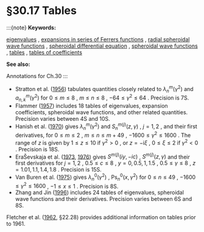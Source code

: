 # §30.17 Tables

:::{note}
**Keywords:**

[eigenvalues](http://dlmf.nist.gov/search/search?q=eigenvalues) , [expansions in series of Ferrers functions](http://dlmf.nist.gov/search/search?q=expansions%20in%20series%20of%20Ferrers%20functions) , [radial spheroidal wave functions](http://dlmf.nist.gov/search/search?q=radial%20spheroidal%20wave%20functions) , [spheroidal differential equation](http://dlmf.nist.gov/search/search?q=spheroidal%20differential%20equation) , [spheroidal wave functions](http://dlmf.nist.gov/search/search?q=spheroidal%20wave%20functions) , [tables](http://dlmf.nist.gov/search/search?q=tables) , [tables of coefficients](http://dlmf.nist.gov/search/search?q=tables%0Aof%20coefficients)

**See also:**

Annotations for Ch.30
:::

* Stratton et al. ([1956](./bib/S.html#bib2176 "Spheroidal Wave Functions: Including Tables of Separation Constants and Coefficients")) tabulates quantities closely related to $\lambda^{m}_{n}\left(\gamma^{2}\right)$ and $a^{m}_{n,k}(\gamma^{2})$ for $0\leq m\leq 8$ , $m\leq n\leq 8$ , $-64\leq\gamma^{2}\leq 64$ . Precision is 7S.
* Flammer ([1957](./bib/F.html#bib807 "Spheroidal Wave Functions")) includes 18 tables of eigenvalues, expansion coefficients, spheroidal wave functions, and other related quantities. Precision varies between 4S and 10S.
* Hanish et al. ([1970](./bib/H.html#bib1034 "Tables of Radial Spheroidal Wave Functions, Vols. 1-3, Prolate, = m 0 , 1 , 2 ; Vols. 4-6, Oblate, = m 0 , 1 , 2")) gives $\lambda^{m}_{n}\left(\gamma^{2}\right)$ and $S^{m(j)}_{n}\left(z,\gamma\right)$ , $j=1,2$ , and their first derivatives, for $0\leq m\leq 2$ , $m\leq n\leq m+49$ , $-1600\leq\gamma^{2}\leq 1600$ . The range of $z$ is given by $1\leq z\leq 10$ if $\gamma^{2}>0$ , or $z=-\mathrm{i}\xi$ , $0\leq\xi\leq 2$ if $\gamma^{2}<0$ . Precision is 18S.
* EraŠevskaja et al. ([1973](./bib/E.html#bib742 "Tablicy sferoidal’nyh volnovyh funkcii i ih pervyh proizvodnyh. Tom I"), [1976](./bib/E.html#bib743 "Tablicy sferoidal’nyh volnovyh funkcii iih pervyh proizvodnyh. Tom II")) gives $S^{m(j)}\left(iy,-ic\right)$ , $S^{m(j)}\left(z,\gamma\right)$ and their first derivatives for $j=1,2$ , $0.5\leq c\leq 8$ , $y=0,0.5,1,1.5$ , $0.5\leq\gamma\leq 8$ , $z=1.01,1.1,1.4,1.8$ . Precision is 15S.
* Van Buren et al. ([1975](./bib/V.html#bib2306 "Tables of Angular Spheroidal Wave Functions, Vol. 1, Prolate, = m 0 ; Vol. 2, Oblate, m=0")) gives $\lambda^{0}_{n}\left(\gamma^{2}\right)$ , $\mathsf{Ps}^{0}_{n}\left(x,\gamma^{2}\right)$ for $0\leq n\leq 49$ , $-1600\leq\gamma^{2}\leq 1600$ , $-1\leq x\leq 1$ . Precision is 8S.
* Zhang and Jin ([1996](./bib/Z.html#bib2493 "Computation of Special Functions")) includes 24 tables of eigenvalues, spheroidal wave functions and their derivatives. Precision varies between 6S and 8S.

Fletcher et al. ([1962](./bib/F.html#bib810 "An Index of Mathematical Tables. Vols. I, II"), §22.28) provides additional information on tables prior to 1961.

